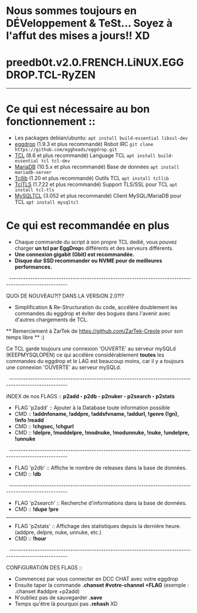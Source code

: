 # Nous sommes toujours en DÉVeloppement & TeSt... Soyez à l'affut des mises a jours!! XD ##

# preedb0t.v2.0.FRENCH.LiNUX.EGGDROP.TCL-RyZEN

-------------------------------------------------------------------------------------------------------

# Ce qui est nécessaire au bon fonctionnement :: 
- Les packages debian/ubuntu: ```apt install build-essential libssl-dev```
- [eggdrop](https://www.eggheads.org/) (1.9.3 et plus recommandé) Robot IRC ```git clone https://github.com/eggheads/eggdrop.git```
- [TCL](https://www.tcl.tk/software/tcltk/download.html) (8.6 et plus recommandé) Language TCL ```apt install build-essential tcl tcl-dev  ```
- [MariaDB](https://mariadb.org/download/?t=mariadb&p=mariadb) (10.5.x et plus recommandé) Base de données ```apt install mariadb-server```
- [Tcllib](https://www.tcl.tk/software/tcllib/) (1.20 et plus recommandé) Outils TCL ```apt install tcllib```
- [TclTLS](https://core.tcl-lang.org/tcltls/wiki/Download) (1.7.22 et plus recommandé) Support TLS/SSL pour TCL ```apt install tcl-tls```
- [MySQLTCL](http://www.xdobry.de/mysqltcl/) (3.052 et plus recommandé) Client MySQL/MariaDB pour TCL ```apt install mysqltcl```

# Ce qui est recommandée en plus
- Chaque commande du script à son propre TCL dedié, vous pouvez charger **un tcl par EggDrop**s différents et des serveurs différents.
- **Une connexion gigabit (Gbit) est recommandée.**
- **Disque dur SSD recommander ou NVME pour de meilleures performances.**

  -------------------------------------------------------------------------------------------------------

QUOi DE NOUVEAU?!? DANS LA VERSiON 2.0?!?

- Simplification & Re-Structuration du code, accélère doublement les commandes du eggdrop et éviter des bogues dans l'avenir avec d'autres chargements de TCL.

** Remerciement à ZarTek de https://github.com/ZarTek-Creole pour son temps libre ** :)

Ce TCL garde toujours une connexion 'OUVERTE' au serveur mySQLd (KEEPMYSQLOPEN) ce qui accélère considérablement **toutes** les commandes du eggdrop
et le LAG est beaucoup moins, car il y a toujours une connexion 'OUVERTE' au serveur mySQLd.

  -------------------------------------------------------------------------------------------------------

iNDEX de nos FLAGS :: **p2add - p2db - p2nuker - p2search - p2stats**

- FLAG 'p2add' :: Ajouter à la Database toute information possible
- CMD :: **!addnfoname, !addpre, !addsfvname, !addurl, !genre (!gn), !info !readd**
- CMD :: **!chgsec, !chgurl**
- CMD :: **!delpre, !moddelpre, !modnuke, !modunnuke, !nuke, !undelpre, !unnuke**

  -------------------------------------------------------------------------------------------------------
- FLAG 'p2db' :: Affiche le nombre de releases dans la base de données.
- CMD :: **!db**

  -------------------------------------------------------------------------------------------------------
- FLAG 'p2search' :: Recherche d'informations dans la base de données.
- CMD :: **!dupe !pre**

-------------------------------------------------------------------------------------------------------
- FLAG 'p2stats' :: Affichage des statistiques depuis la dernière heure. (addpre, delpre, nuke, unnuke, etc.)
- CMD :: **!hour**

  -------------------------------------------------------------------------------------------------------

CONFiGURATiON DES FLAGS ::

- Commencez par vous connecter en DCC CHAT avec votre eggdrop
- Ensuite taper la commande **.chanset #votre-channel +FLAG** (exemple : .chanset #addpre +p2add)
- N'oubliez pas de sauvegarder **.save**
- Temps qu'être là pourquoi pas **.rehash** XD

